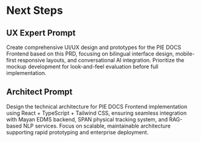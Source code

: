 # Next Steps

## UX Expert Prompt
Create comprehensive UI/UX design and prototypes for the PIE DOCS Frontend based on this PRD, focusing on bilingual interface design, mobile-first responsive layouts, and conversational AI integration. Prioritize the mockup development for look-and-feel evaluation before full implementation.

## Architect Prompt
Design the technical architecture for PIE DOCS Frontend implementation using React + TypeScript + Tailwind CSS, ensuring seamless integration with Mayan EDMS backend, SPAN physical tracking system, and RAG-based NLP services. Focus on scalable, maintainable architecture supporting rapid prototyping and enterprise deployment.
